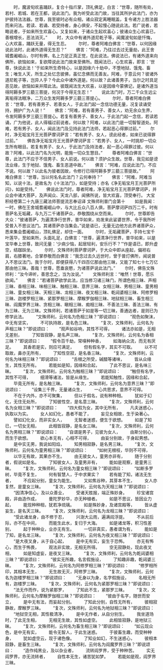 <!-- { "loadSidebar": true } -->
　　时，魔波旬欢喜踊跃，复合十指爪掌，顶礼佛足，白言：“世尊，随所有处，若村、若城、若在王都，说此法门。我为听受此法门故，当往其所护此法门，亦为护彼持法法器。世尊，我至彼时必有众相，诸众寂定离睡眠盖，复令诸方上胜法器而来问法。若读、若诵、若受持者，身心俱安，不起慢心随说此法。若广说者，若略说者，于如来所生欢喜心。又复如来，于诸众生起欢喜心；彼诸众生心欢喜已，善根增长，恶法消灭。”
　　时，大众中有诸外道尼乾子等，闻魔波旬如是忏悔，心大欢喜，踊跃无量，得无生忍。
　　尔时，尊者阿难白佛言：“世尊，以何因缘说此法时，此诸外道得无生忍？”
　　佛言：“阿难，乃往过去过无量劫，此王舍城耆阇崛山，尔时有佛，名上力足正真正觉，在此说法。佛说法已，有诸外道来向佛所，欲恼如来，复欲障说此法门故来至佛所。既闻法已，心生欢喜，即言：‘世尊，快说此法！’于如来所生奇特心，以是因缘六十劫中，不堕地狱、饿鬼、畜生；唯生人天，所生之处忆念彼佛，虽忆念佛而无善友。阿难，于意云何？彼诸外道尼乾子等，岂异人乎？今此众中诸外道是。何以故？此诸善男子，当尔之时具足恶见故，欲恼如来并障此法。彼既闻法生大欢喜，以是因缘今蒙佛记，是诸外道当得阿耨多罗三藐三菩提，何况于今得无生忍！”
　　说此法门时，万二千众生远尘离垢得法眼净，二万众生发阿耨多罗三藐三菩提心。
　　尔时，尊者阿难白佛言：“世尊，若有善男子、若善女人，于此法门起一念信功德无量，况复读诵受持，拥护广为人说！”
　　佛言：“阿难，若有善男子、善女人，劝无余众生界，令发阿耨多罗三藐三菩提心。若复有善男子、善女人，于此法门起一念信，若读若诵，广为他说，此人得福过前说者。何以故？阿难，以此法门是一切智智道处。阿难，若有男子、女人，闻此法门及见持此法门法师，若起恶心得罪过前。”
　　尔时，净无垢宝月王光菩萨摩诃萨言：“若有男子、女人，谤此经者，如来已说得罪过前。”
　　佛告净无垢宝月王光菩萨摩诃萨言：“若男子、女人，一时挑却一切众生所有眼目。若复有男子、女人，于此法门及持法者，起一恶心得罪过彼。何以故？阿难，以此法门名为光明，能施一切众生慧目。”
　　尊者阿难白佛言：“世尊，此法门不应于不信男子、女人前说。何以故？须护众生故。世尊，我见如是谤法业缘，生于地狱、饿鬼、畜生恶道中故。”
　　佛言：“阿难，应说此法门，不应不说。何以故？以此名为彼者因故，令修行已得阿耨多罗三藐三菩提故。”
　　阿难白佛言：“世尊，当以何名名此法门？云何奉持？”
　　佛言：“阿难，阿难当知，以说十法，是故名为《十法法门》，如是受持；亦名《净无垢宝月王光菩萨所问》，如是受持。”
　　佛说此法门时，尊者阿难，净无垢宝月王光菩萨摩诃萨，并众会中诸大菩萨，及声闻众、天龙八部，闻佛所说，皆大欢喜，顶受奉行。
大宝积经卷第二十九唐三藏法师菩提流志奉诏译
文殊师利普门会第十
　　如是我闻：一时，佛在王舍城耆阇崛山中，与大比丘众八百人俱，菩萨摩诃萨四万二千。时有菩萨名无垢藏，与九万二千诸菩萨众，恭敬围绕从空而来。
　　尔时，世尊即告大众：“彼诸菩萨，为遍清净行世界，普华如来，劝发来此娑婆世界，令于我所听受普入不思议法门。其诸菩萨亦当集会。”说是语已，无量无边他方此界诸菩萨众，悉来集会耆阇崛山，顶礼佛足，却住一面。
　　尔时，无垢藏菩萨，手持七宝千叶莲华，至如来所，头面礼足，白佛言：“世尊，遍清净行世界，普华如来，以是宝华奉上世尊，致问无量：‘少病少恼，起居轻利，安乐行不？’”作是语已，即升虚空，结跏趺坐。
　　尔时，文殊师利菩萨摩诃萨，于大众中即从座起，偏袒右肩，右膝著地，合掌恭敬而白佛言：“我念过去久远世时，曾于普灯佛所，闻说普入不思议法门。我于尔时，即便获得八千四百亿那由他三昧，又能了知七十七万亿那由他三昧。善哉！世尊，愿垂哀愍，为诸菩萨说此法门。”
　　尔时，佛告文殊师利：“汝今谛听，善思念之，当为汝说。”
　　文殊师利言：“唯然！世尊，愿乐欲闻。”
　　佛言：“若诸菩萨欲学此法，应当修习诸三昧门，所谓色相三昧、声相三昧、香相三昧、味相三昧、触相三昧、意界三昧、女相三昧、男相三昧、童男相三昧、童女相三昧、天相三昧、龙相三昧、夜叉相三昧、乾闼婆相三昧、阿修罗相三昧、迦楼罗相三昧、紧那罗相三昧、摩睺罗伽相三昧、地狱相三昧、畜生相三昧、阎魔罗界三昧、贪相三昧、瞋相三昧、痴相三昧、不善法三昧、善法三昧、有为三昧、无为三昧。文殊师利，若诸菩萨于如是等一切三昧，善通达者，是则已为修学此法。
　　“文殊师利，云何名为色相三昧？”即说颂曰：
　　“观色如聚沫，中无有坚实，
　　不可执持故，是名色三昧。
　　“复次，文殊师利，云何名为声相三昧？”即说颂曰：
　　“观声如谷响，其性不可得，
　　诸法亦如是，无相无差别，
　　了知皆寂静，是名声三昧。
　　“复次，文殊师利，云何名为香相三昧？”即说颂曰：
　　“假令百千劫，常嗅种种香，
　　如海纳众流，而无有厌足。
　　其香若是实，则应可满足，
　　但有假名字，其实不可取。
　　以不可取故，鼻亦无所有，
　　了知性空寂，是名香三昧。
　　“复次，文殊师利，云何名为味相三昧？”即说颂曰：
　　“舌根之所受，碱醋等诸味，
　　皆从众缘生，其性无所有。
　　若能如是知，因缘和合起，
　　了此不思议，是名味三昧。
　　“复次，文殊师利，云何名为触相三昧？”即说颂曰：
　　“触但有名字，其性不可得，
　　细滑等诸法，皆是从缘生。
　　若能知触性，因缘和合起，
　　毕竟无所有，是名触三昧。
　　“复次，文殊师利，云何名为意界三昧？”即说颂曰：
　　“设集三千界，无量诸众生，
　　一心共思求，意界不可得。
　　不在于内外，亦不可聚集，
　　但以于假名，说有种种相。
　　犹如于幻化，无住无处所，
　　了知彼性空，是名意三昧。
　　“复次，文殊师利，云何名为女相三昧？”即说颂曰：
　　“四大假为女，其中无所有，
　　凡夫迷惑心，执取以为实。
　　女人如幻化，愚者不能了，
　　妄见女相故，生于染著心。
　　譬如幻化女，而非实女人，
　　无智者迷惑，便生于欲想。
　　如是了知已，一切女无相，
　　此相皆寂静，是名女三昧。
　　“复次，文殊师利，云何名为男相三昧？”即说颂曰：
　　“自谓是男子，见彼为女人，
　　由斯分别心，而生于欲想。
　　欲心本无有，心相不可得，
　　由妄分别故，于身起男想。
　　是中实无男，我说如阳焰，
　　知男相寂静，是名男三昧。
　　“复次，文殊师利，云何名为童男相三昧？”即说颂曰：
　　“如树无根枝，华则不可得，
　　以华无有故，其果亦不生。
　　由无彼女人，童男亦非有，
　　随于分别者，假说如是名。
　　了知彼女人，及童男非有，
　　能如是观察，是童男三昧。
　　“复次，文殊师利，云何名为童女相三昧？”即说颂曰：
　　“如断多罗树，毕竟不复生，
　　何有智慧人，于中求果实？
　　若有能了知，诸法无生者，
　　不应起分别，童女为能生。
　　又如焦谷种，其芽本不生，
　　女人亦复然，是童女三昧。
　　“复次，文殊师利，云何名为天相三昧？”即说颂曰：
　　“因清净信心，及以众善业，
　　受诸天胜报，端正殊妙身。
　　珍宝诸宫殿，非由造作成，
　　曼陀罗妙华，亦无种植者。
　　如是不思议，皆因业力起，
　　能现种种相，犹若净琉璃。
　　如是殊妙身，及诸宫殿等，
　　皆从虚妄生，是名天三昧。
　　“复次，文殊师利，云何名为龙相三昧？”即说颂曰：
　　“受此诸龙身，由不修于忍，
　　兴澍大云雨，遍满阎浮提。
　　不从前后际，亦不在中间，
　　而能生此水，复归于大海。
　　如是诸龙等，积习性差别，
　　起于种种业，业亦无有生。
　　一切非真实，愚者谓为有，
　　能如是了知，是名龙三昧。
　　“复次，文殊师利，云何名为夜叉相三昧？”即说颂曰：
　　“是大夜叉身，从于自心起，
　　是中无有实，妄生于恐怖。
　　亦无有怖心，而生于怖畏，
　　观法非实故，无相无所得。
　　空无寂静处，现此夜叉相，
　　如是知虚妄，是夜叉三昧。
　　“复次，文殊师利，云何名为乾闼婆相三昧？”即说颂曰：
　　“彼实无所趣，名言假施设，
　　了知趣非趣，乾闼婆三昧。
　　“复次，文殊师利，云何名为阿修罗相三昧？”即说颂曰：
　　“修罗相所印，其相本无生，
　　无生故无灭，阿修罗三昧。
　　“复次，文殊师利，云何名为迦楼罗相三昧？”即说颂曰：
　　“无身以为身，名字假施设，
　　名相无所有，迦楼罗三昧。
　　“复次，文殊师利，云何名为紧那罗相三昧？”即说颂曰：
　　“法无作而作，说为紧那罗，
　　了知此不生，紧那罗三昧。
　　“复次，文殊师利，云何名为摩睺罗伽相三昧？”即说颂曰：
　　“彼由于名字，随世而安立，
　　是中无有法，而妄起分别。
　　了知此分别，自性无所有，
　　彼相寂静故，摩睺罗三昧。
　　“复次，文殊师利，云何名为地狱相三昧？”即说颂曰：
　　“地狱空无相，其性极清净，
　　是中无作者，从自分别生。
　　我坐道场时，了此无生相，
　　无相无生故，其性如虚空。
　　此相皆寂静，是地狱三昧。
　　“复次，文殊师利，云何名为畜生相三昧？”即说颂曰：
　　“如云现众色，是中无有实，
　　能令无智人，于此生迷惑。
　　于彼畜生趣，而受种种身，
　　犹如虚空云，现于诸色像。
　　了知业如幻，不生迷惑心，
　　彼相本寂静，是畜生三昧。
　　“复次，文殊师利，云何名为阎魔罗界三昧？”即说颂曰：
　　“造作纯黑业，及以杂业者，
　　流转阎罗界，受于种种苦。
　　实无阎罗界，亦无流转者，
　　自性本无生，诸苦犹如梦。
　　若能如是观，阎罗界三昧。
